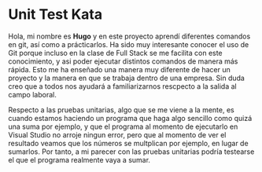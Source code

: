 # Unit Test Kata

Hola, mi nombre es **Hugo** y en este proyecto aprendí diferentes comandos en git, así como a prácticarlos.
Ha sido muy interesante conocer el uso de Git porque incluso en la clase de Full Stack se me facilita con este conocimiento,
y asi poder ejecutar distintos comandos de manera más rápida.
Esto me ha enseñado una manera muy diferente de hacer un proyecto y la manera en que se trabaja dentro de una empresa.
Sin duda creo que a todos nos ayudará a familiarizarnos rescpecto a la salida al campo laboral.

Respecto a las pruebas unitarias, algo que se me viene a la mente, es cuando estamos haciendo un programa que haga algo sencillo como quizá una suma por ejemplo, y que el programa al momento de ejecutarlo en Visual Studio no arroje ningun error, pero que al momento de ver el resultado veamos que los números se multplican por ejemplo, en lugar de sumarlos. Por tanto, a mi parecer con las pruebas unitarias podría testearse el que el programa realmente vaya a sumar.